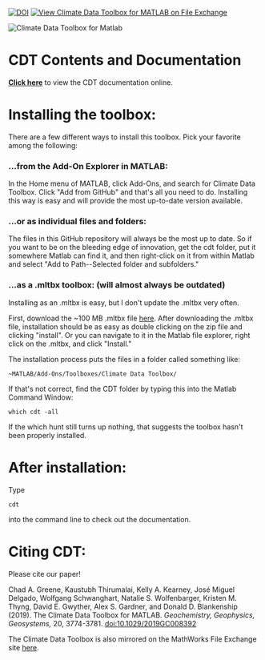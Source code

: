 [![DOI](https://zenodo.org/badge/171331090.svg)](https://zenodo.org/badge/latestdoi/171331090) [![View Climate Data Toolbox for MATLAB on File Exchange](https://www.mathworks.com/matlabcentral/images/matlab-file-exchange.svg)](https://www.mathworks.com/matlabcentral/fileexchange/70338-climate-data-toolbox-for-matlab)

![Climate Data Toolbox for Matlab](CDT_reduced.jpg)

# CDT Contents and Documentation
[**Click here**](https://www.chadagreene.com/CDT/CDT_Contents.html) to view the CDT documentation online.

# Installing the toolbox:
There are a few different ways to install this toolbox. Pick your favorite among the following:

### ...from the Add-On Explorer in MATLAB: 
In the Home menu of MATLAB, click Add-Ons, and search for Climate Data Toolbox. Click "Add from GitHub" and that's all you need to do. Installing this way is easy and will provide the most up-to-date version available. 

### ...or as individual files and folders:
The files in this GitHub repository will always be the most up to date. So if you want to be on the bleeding edge of innovation, get the cdt folder, put it somewhere Matlab can find it, and then right-click on it from within Matlab and select "Add to Path--Selected folder and subfolders."

### ...as a .mltbx toolbox: (will almost always be outdated)
Installing as an .mltbx is easy, but I don't update the .mltbx very often. 

First, download the ~100 MB .mltbx file [here](https://chadagreene.com/ClimateDataToolbox.mltbx). After downloading the .mltbx file, installation should be as easy as double clicking on the zip file and clicking "install". Or you can navigate to it in the Matlab file explorer, right click on the .mltbx, and click "Install." 

The installation process puts the files in a folder called something like:

```~MATLAB/Add-Ons/Toolboxes/Climate Data Toolbox/```

If that's not correct, find the CDT folder by typing this into the Matlab Command Window: 

```which cdt -all```

If the which hunt still turns up nothing, that suggests the toolbox hasn't been properly installed. 


# After installation:
Type 

```cdt```

into the command line to check out the documentation.

# Citing CDT: 
Please cite our paper! 

Chad A. Greene, Kaustubh Thirumalai, Kelly A. Kearney, José Miguel Delgado, Wolfgang Schwanghart, Natalie S. Wolfenbarger, Kristen M. Thyng, David E. Gwyther, Alex S. Gardner, and Donald D. Blankenship (2019). The Climate Data Toolbox for MATLAB. _Geochemistry, Geophysics, Geosystems,_ 20, 3774-3781. [doi:10.1029/2019GC008392](https://doi.org/10.1029/2019GC008392)

The Climate Data Toolbox is also mirrored on the MathWorks File Exchange site [here](https://www.mathworks.com/matlabcentral/fileexchange/70338).